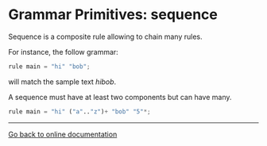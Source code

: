 # Grammar Primitives:  sequence

Sequence is a composite rule allowing to chain many rules.

For instance, the follow grammar:

```Python
rule main = "hi" "bob";
```

will match the sample text *hibob*.

A sequence must have at least two components but can have many.

```Python
rule main = "hi" ("a".."z")+ "bob" "5"*;
```

---
[Go back to online documentation](../README.md)